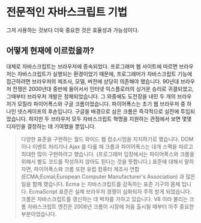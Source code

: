 # 전문적인 자바스크립트 기법

그저 사용하는 것보다 더욱 중요한 것은 효율성과 가능성이다. 

## 어떻게 현재에 이르렀을까?
대체로 자바스크립트는 브라우저에 종속되었다. 프로그래머 웹 사이트에 따르면 브라우저는 자바스크립트가 실행되는 환경이었기 때문에, 프로그래머가 자바스크립트 기능에 접근하려면 브라우저의 제조사, 모델, 버전에 상당히 의존해야 했습니다. 90년대 브라우저 전쟁은 2000년대 중반에 들어서서 인터넷 익스플로러의 싱거운 승리로 귀결되었고, 그때부터 브라우저 개발은 정체되었습니다. 그 와중에도 도전장을 내민 두 개의 브라우저가 모질라 파이어폭스와 구글 크롬이었습니다. 파이어폭스는 초기 웹 브라우저 중 하나인 넷스케이프의 후손입니다. 구글을 배경으로 삼은 크롬은 즉각적으로 실전에 투입되었습니다. 하지만 두 브라우저 모두 자바스크립트 혁명을 지원하는 관점에서 보면 몇몇 디자인을 결정하는 데 기여했을 뿐입니다. 
> 다양한 표준을 구현하는 월드 와이드 웹 컴소시엄을 지지하기로 했습니다. DOM 이나 이벤트 처리기나 Ajax 를 다룰 때 크롬과 파이어폭스는 대개 스펙을 따르고 최대한 많이 구현하려고 했습니다. (프로그래머 입장에서는 파이어폭스와 크롬을 위해서 별도 코드를 작성하지 않아도 된다는 것을 뜻합니다.) 
표준에 대해서 말하자면, 파이어폭스와 크롬 또한 유럽 컴퓨터 제조사 연합(ECMA;Ecmal;European Computer Manufacturer's Association) 과 많은 일을 함께 했습니다. Ecma 는 자바스크립트를 감독하는 표준 기구의 몸체 입니다. EcmaScript 표준은 실제 브라우저 경쟁이 심화되자 주목 받게 되었습니다. 
크롬은 자바스크립트를 갱신하는 데 박차를 가하고 있습니다. V8 이라 불리는 크롬 자바스크립트 엔진은 2008년 크롬이 시장에 처음 출시될 때부터 아주 중요한 부분이었습니다. 
> 
<!--stackedit_data:
eyJoaXN0b3J5IjpbLTE1MDI2MzkzNjUsLTEwMjI5MjI1NDcsMT
M4MjQ4NTg1NSwxMjg4ODYyNjY1LC0xNDg5MjYxNTA0LC0xMDE1
OTM4Mjg4LDE1Mjg1MDMxMzhdfQ==
-->